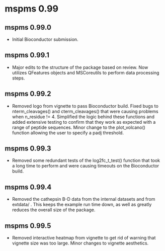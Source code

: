 # mspms 0.99

## mspms 0.99.0

* Initial Bioconductor submission.

## mspms 0.99.1

* Major edits to the structure of the package based on review.
Now utilizes QFeatures objects and MSCoreutils to perform data processing steps. 

## mspms 0.99.2

* Removed logo from vignette to pass Bioconductor build. Fixed bugs to 
nterm_cleavages() and cterm_cleavages() that were causing problems when 
n_residue != 4. Simplified the logic behind these functions and added extensive 
testing to confirm that they work as expected with a range of peptide sequences.
Minor change to the plot_volcano() function allowing the user to specify a 
padj threshold.

## mspms 0.99.3

* Removed some redundant tests of the log2fc_t_test() function that took a long
time to perform and were causing timeouts on the Bioconductor build.


## mspms 0.99.4

* Removed the cathepsin B-D data from the internal datasets and from extdata/
. This keeps the example run time down, as well as greatly reduces the
overall size of the package. 

## mspms 0.99.5

* Removed interactive heatmap from vignette to get rid of warning that vignette 
size was too large. Minor changes to vignette aesthetics.  
